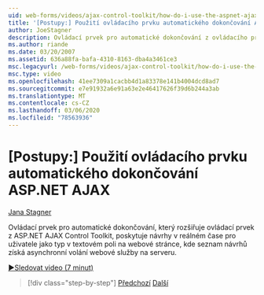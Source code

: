 ```yaml
---
uid: web-forms/videos/ajax-control-toolkit/how-do-i-use-the-aspnet-ajax-autocomplete-control
title: '[Postupy:] Použití ovládacího prvku automatického dokončování ASP.NET AJAX | Microsoft Docs'
author: JoeStagner
description: Ovládací prvek pro automatické dokončování z ovládacího prvku pro automatické dokončování z ASP.NET AJAX Control Toolkit poskytuje návrhy v reálném čase pro uživatele jako typ v textovém poli na We...
ms.author: riande
ms.date: 03/20/2007
ms.assetid: 636a88fa-bafa-4310-8163-dba4a3461ce3
msc.legacyurl: /web-forms/videos/ajax-control-toolkit/how-do-i-use-the-aspnet-ajax-autocomplete-control
msc.type: video
ms.openlocfilehash: 41ee7309a1cacbb4d1a83378e141b4004dcd8ad7
ms.sourcegitcommit: e7e91932a6e91a63e2e46417626f39d6b244a3ab
ms.translationtype: MT
ms.contentlocale: cs-CZ
ms.lasthandoff: 03/06/2020
ms.locfileid: "78563936"
---
```

# <a name="how-do-i-use-the-aspnet-ajax-autocomplete-control"></a>[Postupy:] Použití ovládacího prvku automatického dokončování ASP.NET AJAX

[Jana Stagner](https://github.com/JoeStagner)

Ovládací prvek pro automatické dokončování, který rozšiřuje ovládací prvek z ASP.NET AJAX Control Toolkit, poskytuje návrhy v reálném čase pro uživatele jako typ v textovém poli na webové stránce, kde seznam návrhů získá asynchronní volání webové služby na serveru.

[&#9654;Sledovat video (7 minut)](https://channel9.msdn.com/Blogs/ASP-NET-Site-Videos/how-do-i-use-the-aspnet-ajax-autocomplete-control)

> [!div class="step-by-step"]
> [Předchozí](how-do-i-use-the-aspnet-ajax-slider-control.md)
> [Další](how-do-i-configure-the-aspnet-ajax-calendar-control.md)
